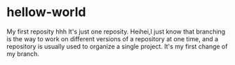 # hellow-world
My first reposity hhh
It's just one reposity.
Heihei,I just know that branching is the way to work on different versions of a repository at one time, and a repository is usually used to organize a single project.
It's my first change of my branch.
